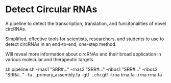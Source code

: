 # Detect Circular RNAs

A pipeline to detect the transcription, translation, and funcitonalities of novel circRNAs. 

Simplified, effective tools for scientists, researchers, and students to use to detect circRNAs in an end-to-end, one-step method.

Will reveal more information about circRNAs and their broad application in various molecular and therapeutic targets.



sh pipeline.sh -rnas1 "SRR#..." -rnas2 "SRR#..." -ribos1 "SRR#..." -ribos2 "SRR#..." -fa ...primary_assembly.fa -gtf ...chr.gtf -trna trna.fa -rrna rrna.fa
